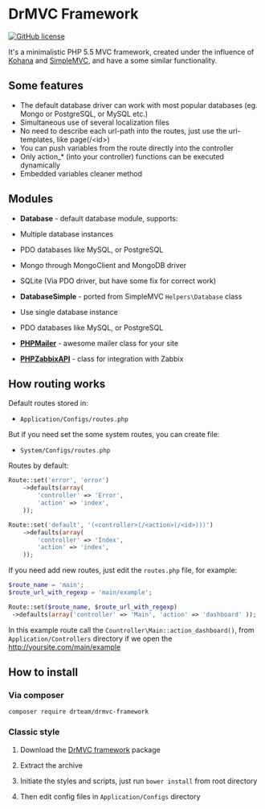 # DrMVC Framework

[![GitHub license](https://img.shields.io/badge/license-MIT-blue.svg)](https://raw.githubusercontent.com/DrTeamRocks/drmvc-framework/master/license.txt)

It's a minimalistic PHP 5.5 MVC framework, created under the influence of [Kohana](https://github.com/kohana/kohana) and [SimpleMVC](https://github.com/simple-mvc-framework/framework), and have a some similar functionality.

## Some features

* The default database driver can work with most popular databases (eg. Mongo or PostgreSQL, or MySQL etc.)
* Simultaneous use of several localization files
* No need to describe each url-path into the routes, just use the url-templates, like page(/\<id\>)
 * You can push variables from the route directly into the controller
 * Only action_* (into your controller) functions can be executed dynamically
* Embedded variables cleaner method

## Modules

* **Database** - default database module, supports:
 * Multiple database instances
 * PDO databases like MySQL, or PostgreSQL
 * Mongo through MongoClient and MongoDB driver
 * SQLite (Via PDO driver, but have some fix for correct work)

* **DatabaseSimple** - ported from SimpleMVC `Helpers\Database` class
 * Use single database instance
 * PDO databases like MySQL, or PostgreSQL

* [**PHPMailer**](https://github.com/PHPMailer/PHPMailer) - awesome mailer class for your site

* [**PHPZabbixAPI**](https://github.com/confirm/PhpZabbixApi) - class for integration with Zabbix

## How routing works

Default routes stored in:

* `Application/Configs/routes.php`

But if you need set the some system routes, you can create file:

* `System/Configs/routes.php`

Routes by default:

```php
Route::set('error', 'error')
    ->defaults(array(
        'controller' => 'Error',
        'action' => 'index',
    ));

Route::set('default', '(<controller>(/<action>(/<id>)))')
    ->defaults(array(
        'controller' => 'Index',
        'action' => 'index',
    ));
```

If you need add new routes, just edit the `routes.php` file, for example:

```php
$route_name = 'main';
$route_url_with_regexp = 'main/example';

Route::set($route_name, $route_url_with_regexp)
 ->defaults(array('controller' => 'Main', 'action' => 'dashboard' ));
```

In this example route call the `Countroller\Main::action_dashboard()`, from `Application/Controllers` directory if we open the http://yoursite.com/main/example

## How to install

### Via composer

`composer require drteam/drmvc-framework`

### Classic style

1. Download the [DrMVC framework](https://github.com/DrTeamRocks/drmvc-framework/releases) package

2. Extract the archive

3. Initiate the styles and scripts, just run `bower install` from root directory

4. Then edit config files in `Application/Configs` directory
